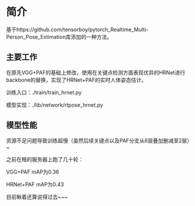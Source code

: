 # 简介

基于https://github.com/tensorboy/pytorch_Realtime_Multi-Person_Pose_Estimation库添加的一种方法。

## 主要工作

在原先VGG+PAF的基础上修改，使用在关键点检测方面表现优异的HRNet进行backbone的替换，实现了HRNet+PAF的实时人体姿态估计。

训练入口：./train/train_hrnet.py

模型实现：./lib/network/rtpose_hrnet.py

## 模型性能

资源不足问题导致训练超慢（虽然后续关键点以及PAF分支从6层叠加删减至2层）~

之前在租的服务器上跑了几十轮：

VGG+PAF mAP为0.36

HRNet+PAF mAP为0.43

目前瞅着还算说得过去~~~